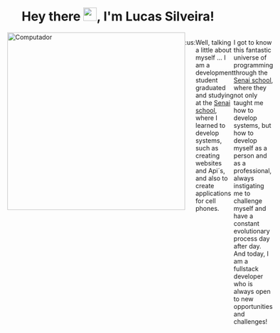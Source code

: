 
<h1 align="center">Hey there <img src="https://raw.githubusercontent.com/kaueMarques/kaueMarques/master/hi.gif" width="30px">, I'm Lucas Silveira!</h1>

<div style="display : flex; align-item: center">
  
  <img src="https://raw.githubusercontent.com/MicaelliMedeiros/micaellimedeiros/master/image/computer-illustration.png" min-width="400px" max-width="400px" width="400px" align="right" alt="Computador">
  
  <p>:us:
  
  Well, talking a little about myself ... I am a development student graduated and studying at the [Senai school](https://github.com/senai-desenvolvimento), where I learned to develop systems, such as creating websites and Api´s, and also to create applications for cell phones.

I got to know this fantastic universe of programming through the [Senai school](https://github.com/senai-desenvolvimento), where they not only taught me how to develop systems, but how to develop myself as a person and as a professional, always instigating me to challenge myself and have a constant evolutionary process day after day. And today, I am a fullstack developer who is always open to new opportunities and challenges!<p>
  
</div>
